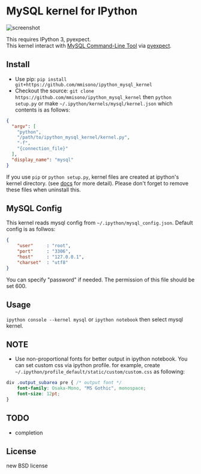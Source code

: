 # MySQL kernel for IPython

![screenshot](https://raw.githubusercontent.com/wiki/mmisono/ipython_mysql_kernel/images/screenshot.png "screenshot")

This requires IPython 3, pyexpect.  
This kernel interact with [MySQL Command-Line
Tool](https://dev.mysql.com/doc/refman/5.5/en/mysql.html) via
[pyexpect](https://github.com/pexpect/pexpect).

## Install
* Use pip: `pip install git+https://github.com/mmisono/ipython_mysql_kernel`
* Checkout the source: `git clone
  https://github.com/mmisono/ipython_mysql_kernel` then `python setup.py` or
  make `~/.ipython/kernels/mysql/kernel.json` which contents is as follows:


```json
{
  "argv": [
    "python",
    "/path/to/ipython_mysql_kernel/kernel.py",
    "-f",
    "{connection_file}"
  ],
  "display_name": "mysql"
}
```


If you use `pip` or `python setup.py`, kernel files are created at ipython's
kernel directory.
(see [docs](https://ipython.org/ipython-doc/dev/development/kernels.html#kernelspecs)
for more detail).
Please don't forget to remove these files when uninstall this.

## MySQL Config
This kernel reads mysql config from `~/.ipython/mysql_config.json`.
Default config is as follwos:


```json
{
    "user"     : "root",
    "port"     : "3306",
    "host"     : "127.0.0.1",
    "charset"  : "utf8"
}
```
You can specify "password" if needed. The permission of this file should be set 600.

## Usage
`ipython console --kernel mysql` or `ipython notebook` then select mysql kernel.

## NOTE
* Use non-proportional fonts for better output in ipython notebook. You can set custom css via ipython profile.
  for example, create `~/.ipython/profile_default/static/custom/custom.css` as following:


```css
div .output_subarea pre { /* output font */
    font-family: Osaka-Mono, "MS Gothic", monospace;
    font-size: 12pt;
}
```

## TODO
* completion

## License
new BSD license
